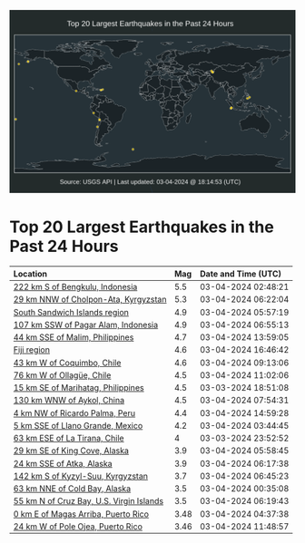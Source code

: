 ![Map](./map.png)

# Top 20 Largest Earthquakes in the Past 24 Hours

| Location | Mag | Date and Time (UTC) |
|:---|:---|:---|
| [222 km S of Bengkulu, Indonesia](https://earthquake.usgs.gov/earthquakes/eventpage/us6000mgkc) | 5.5 | 03-04-2024 02:48:21 |
| [29 km NNW of Cholpon-Ata, Kyrgyzstan](https://earthquake.usgs.gov/earthquakes/eventpage/us6000mglm) | 5.3 | 03-04-2024 06:22:04 |
| [South Sandwich Islands region](https://earthquake.usgs.gov/earthquakes/eventpage/us6000mglf) | 4.9 | 03-04-2024 05:57:19 |
| [107 km SSW of Pagar Alam, Indonesia](https://earthquake.usgs.gov/earthquakes/eventpage/us6000mglu) | 4.9 | 03-04-2024 06:55:13 |
| [44 km SSE of Malim, Philippines](https://earthquake.usgs.gov/earthquakes/eventpage/us6000mgn5) | 4.7 | 03-04-2024 13:59:05 |
| [Fiji region](https://earthquake.usgs.gov/earthquakes/eventpage/us6000mgp4) | 4.6 | 03-04-2024 16:46:42 |
| [43 km W of Coquimbo, Chile](https://earthquake.usgs.gov/earthquakes/eventpage/us6000mgmd) | 4.6 | 03-04-2024 09:13:06 |
| [76 km W of Ollagüe, Chile](https://earthquake.usgs.gov/earthquakes/eventpage/us6000mgmp) | 4.5 | 03-04-2024 11:02:06 |
| [15 km SE of Marihatag, Philippines](https://earthquake.usgs.gov/earthquakes/eventpage/us6000mgi8) | 4.5 | 03-03-2024 18:51:08 |
| [130 km WNW of Aykol, China](https://earthquake.usgs.gov/earthquakes/eventpage/us6000mgm0) | 4.5 | 03-04-2024 07:54:31 |
| [4 km NW of Ricardo Palma, Peru](https://earthquake.usgs.gov/earthquakes/eventpage/us6000mgnf) | 4.4 | 03-04-2024 14:59:28 |
| [5 km SSE of Llano Grande, Mexico](https://earthquake.usgs.gov/earthquakes/eventpage/us6000mgku) | 4.2 | 03-04-2024 03:44:45 |
| [63 km ESE of La Tirana, Chile](https://earthquake.usgs.gov/earthquakes/eventpage/us6000mgjy) | 4 | 03-03-2024 23:52:52 |
| [29 km SE of King Cove, Alaska](https://earthquake.usgs.gov/earthquakes/eventpage/us6000mgle) | 3.9 | 03-04-2024 05:58:45 |
| [24 km SSE of Atka, Alaska](https://earthquake.usgs.gov/earthquakes/eventpage/ak0242xy2ji3) | 3.9 | 03-04-2024 06:17:38 |
| [142 km S of Kyzyl-Suu, Kyrgyzstan](https://earthquake.usgs.gov/earthquakes/eventpage/us6000mglt) | 3.7 | 03-04-2024 06:45:23 |
| [63 km NNE of Cold Bay, Alaska](https://earthquake.usgs.gov/earthquakes/eventpage/us6000mgk4) | 3.5 | 03-04-2024 00:35:08 |
| [55 km N of Cruz Bay, U.S. Virgin Islands](https://earthquake.usgs.gov/earthquakes/eventpage/pr2024064001) | 3.5 | 03-04-2024 06:19:43 |
| [0 km E of Magas Arriba, Puerto Rico](https://earthquake.usgs.gov/earthquakes/eventpage/pr2024064000) | 3.48 | 03-04-2024 04:37:38 |
| [24 km W of Pole Ojea, Puerto Rico](https://earthquake.usgs.gov/earthquakes/eventpage/pr2024064002) | 3.46 | 03-04-2024 11:48:57 |
